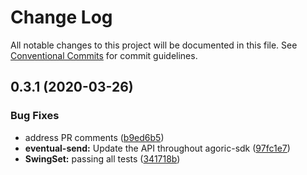 # Change Log

All notable changes to this project will be documented in this file.
See [Conventional Commits](https://conventionalcommits.org) for commit guidelines.

## 0.3.1 (2020-03-26)


### Bug Fixes

* address PR comments ([b9ed6b5](https://github.com/Agoric/default-evaluate-options/commit/b9ed6b5a510433af968ba233d4e943b939defa1b))
* **eventual-send:** Update the API throughout agoric-sdk ([97fc1e7](https://github.com/Agoric/default-evaluate-options/commit/97fc1e748d8e3955b29baf0e04bfa788d56dad9f))
* **SwingSet:** passing all tests ([341718b](https://github.com/Agoric/default-evaluate-options/commit/341718be335e16b58aa5e648b51a731ea065c1d6))
